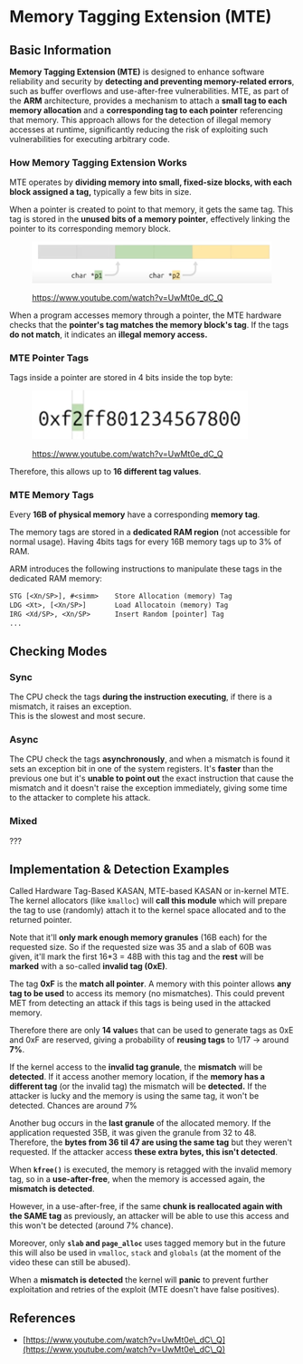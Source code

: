 # Memory Tagging Extension (MTE)


## Basic Information

**Memory Tagging Extension (MTE)** is designed to enhance software reliability and security by **detecting and preventing memory-related errors**, such as buffer overflows and use-after-free vulnerabilities. MTE, as part of the **ARM** architecture, provides a mechanism to attach a **small tag to each memory allocation** and a **corresponding tag to each pointer** referencing that memory. This approach allows for the detection of illegal memory accesses at runtime, significantly reducing the risk of exploiting such vulnerabilities for executing arbitrary code.

### **How Memory Tagging Extension Works**

MTE operates by **dividing memory into small, fixed-size blocks, with each block assigned a tag,** typically a few bits in size.&#x20;

When a pointer is created to point to that memory, it gets the same tag. This tag is stored in the **unused bits of a memory pointer**, effectively linking the pointer to its corresponding memory block.

<figure><img src="../../.gitbook/assets/image (1202).png" alt=""><figcaption><p><a href="https://www.youtube.com/watch?v=UwMt0e_dC_Q">https://www.youtube.com/watch?v=UwMt0e_dC_Q</a></p></figcaption></figure>

When a program accesses memory through a pointer, the MTE hardware checks that the **pointer's tag matches the memory block's tag**. If the tags **do not match**, it indicates an **illegal memory access.**

### MTE Pointer Tags

Tags inside a pointer are stored in 4 bits inside the top byte:

<figure><img src="../../.gitbook/assets/image (1203).png" alt=""><figcaption><p><a href="https://www.youtube.com/watch?v=UwMt0e_dC_Q">https://www.youtube.com/watch?v=UwMt0e_dC_Q</a></p></figcaption></figure>

Therefore, this allows up to **16 different tag values**.

### MTE Memory Tags

Every **16B of physical memory** have a corresponding **memory tag**.

The memory tags are stored in a **dedicated RAM region** (not accessible for normal usage). Having 4bits tags for every 16B memory tags up to 3% of RAM.

ARM introduces the following instructions to manipulate these tags in the dedicated RAM memory:

```
STG [<Xn/SP>], #<simm>    Store Allocation (memory) Tag
LDG <Xt>, [<Xn/SP>]       Load Allocatoin (memory) Tag
IRG <Xd/SP>, <Xn/SP>      Insert Random [pointer] Tag
...
```

## Checking Modes

### Sync

The CPU check the tags **during the instruction executing**, if there is a mismatch, it raises an exception.\
This is the slowest and most secure.

### Async

The CPU check the tags **asynchronously**, and when a mismatch is found it sets an exception bit in one of the system registers. It's **faster** than the previous one but it's **unable to point out** the exact instruction that cause the mismatch and it doesn't raise the exception immediately, giving some time to the attacker to complete his attack.

### Mixed

???

## Implementation & Detection Examples

Called Hardware Tag-Based KASAN, MTE-based KASAN or in-kernel MTE.\
The kernel allocators (like `kmalloc`) will **call this module** which will prepare the tag to use (randomly) attach it to the kernel space allocated and to the returned pointer.

Note that it'll **only mark enough memory granules** (16B each) for the requested size. So if the requested size was 35 and a slab of 60B was given, it'll mark the first 16\*3 = 48B with this tag and the **rest** will be **marked** with a so-called **invalid tag (0xE)**.

The tag **0xF** is the **match all pointer**. A memory with this pointer allows **any tag to be used** to access its memory (no mismatches). This could prevent MET from detecting an attack if this tags is being used in the attacked memory.

Therefore there are only **14 value**s that can be used to generate tags as 0xE and 0xF are reserved, giving a probability of **reusing tags** to 1/17 -> around **7%**.

If the kernel access to the **invalid tag granule**, the **mismatch** will be **detected**. If it access another memory location, if the **memory has a different tag** (or the invalid tag) the mismatch will be **detected.** If the attacker is lucky and the memory is using the same tag, it won't be detected. Chances are around 7%

Another bug occurs in the **last granule** of the allocated memory. If the application requested 35B, it was given the granule from 32 to 48. Therefore, the **bytes from 36 til 47 are using the same tag** but they weren't requested. If the attacker access **these extra bytes, this isn't detected**.

When **`kfree()`** is executed, the memory is retagged with the invalid memory tag, so in a **use-after-free**, when the memory is accessed again, the **mismatch is detected**.

However, in a use-after-free, if the same **chunk is reallocated again with the SAME tag** as previously, an attacker will be able to use this access and this won't be detected (around 7% chance).

Moreover, only **`slab` and `page_alloc`** uses tagged memory but in the future this will also be used in `vmalloc`, `stack` and `globals` (at the moment of the video these can still be abused).

When a **mismatch is detected** the kernel will **panic** to prevent further exploitation and retries of the exploit (MTE doesn't have false positives).

## References

* [https://www.youtube.com/watch?v=UwMt0e\_dC\_Q](https://www.youtube.com/watch?v=UwMt0e\_dC\_Q)

